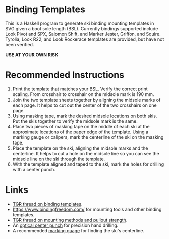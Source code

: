 # Binding Templates

This is a Haskell program to generate ski binding
mounting templates in SVG given a boot sole length (BSL).
Currently bindings supported include Look Pivot and SPX, Salomon Shift, and 
Marker Jester, Griffon, and Squire.
Tyrolia, Look R22, and Look Rockerace templates are provided, but have not been verified.

**USE AT YOUR OWN RISK**


# Recommended Instructions

1. Print the template that matches your BSL.
   Verify the correct print scaling.
   From crosshair to crosshair on the midsole mark is 190 mm.
2. Join the two template sheets together by aligning the
   midsole marks of each page.  It helps to cut out the center of
   the two crosshairs on one page.
3. Using masking tape, mark the desired midsole locations
   on both skis.  Put the skis together to verify 
   the midsole mark is the same.
4. Place two pieces of masking tape on the middle of each ski
   at the approximate locations of the paper edge of the template.
   Using a marking gauge or calipers, mark the centerline
   of the ski on the masking tape.
5. Place the template on the ski, aligning the midsole marks
   and the centerline.
   It helps to cut a hole on the midsole line so you can 
   see the midsole line on the ski through the template.
6. With the template aligned and taped to the ski, mark the
   holes for drilling with a center punch.



# Links

- [TGR thread on binding templates](https://www.tetongravity.com/forums/showthread.php/153971-Binding-Mount-Paper-Templates).
- https://www.bindingfreedom.com/ for mounting tools and other binding templates.
- [TGR thread on mounting methods and pullout strength](https://www.tetongravity.com/forums/archive/index.php/t-216051.html).
- An [optical center punch](https://www.leevalley.com/en-us/shop/tools/hand-tools/marking-and-measuring/marking-tools/45502-veritas-optical-center-punch)
  for precision hand drilling.
- A recommended [marking guage](https://www.leevalley.com/en-us/shop/tools/hand-tools/marking-and-measuring/marking-gauges/75849-veritas-micro-adjust-wheel-marking-gauge)
  for finding the ski's centerline.


